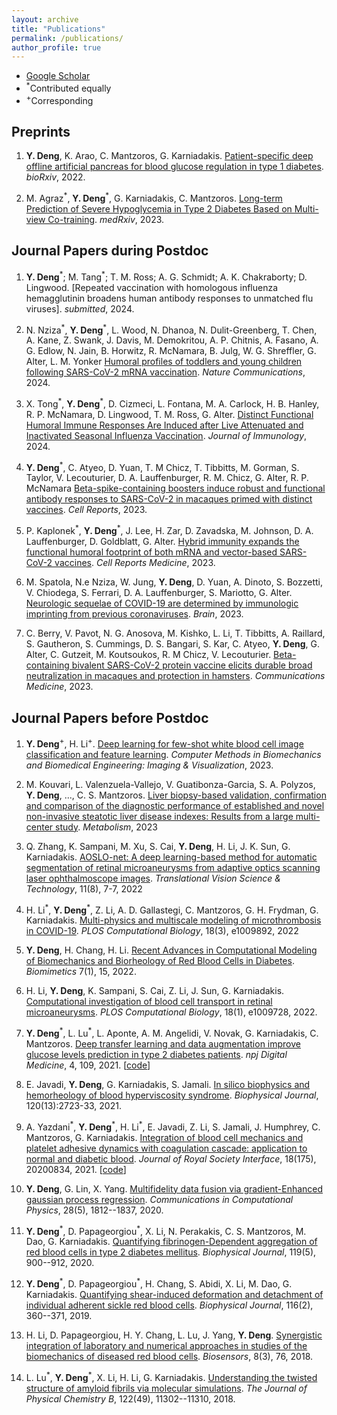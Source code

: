 ```yaml
---
layout: archive
title: "Publications"
permalink: /publications/
author_profile: true
---
```


<!-- {% if author.googlescholar %}
  You can also find my articles on <u><a href="{{author.googlescholar}}">my Google Scholar profile</a>.</u>
{% endif %}

{% include base_path %}

{% for post in site.publications reversed %}
  {% include archive-single.html %}
{% endfor %} -->

- [Google Scholar](https://scholar.google.com/citations?user=rXcyfP0AAAAJ&hl=en)
- <sup>\*</sup>Contributed equally
- <sup>\+</sup>Corresponding

## Preprints 
1. **Y. Deng**, K. Arao, C. Mantzoros, G. Karniadakis. [Patient-specific deep offline artificial pancreas for blood glucose regulation in type 1 diabetes](https://www.biorxiv.org/content/10.1101/2022.10.21.513303v1.abstract). *bioRxiv*, 2022.

1. M. Agraz<sup>\*</sup>, **Y. Deng**<sup>\*</sup>, G. Karniadakis, C. Mantzoros. [Long-term Prediction of Severe Hypoglycemia in Type 2 Diabetes Based on Multi-view Co-training](https://www.medrxiv.org/content/10.1101/2023.08.08.23293518v1). *medRxiv*, 2023.

## Journal Papers during Postdoc
1. **Y. Deng**<sup>\*</sup>; M. Tang<sup>\*</sup>; T. M. Ross; A. G. Schmidt; A. K. Chakraborty; D. Lingwood. [Repeated vaccination with homologous influenza hemagglutinin broadens human antibody responses to unmatched flu viruses]. *submitted*, 2024.

1. N. Nziza<sup>\*</sup>, **Y. Deng**<sup>\*</sup>, L. Wood, N. Dhanoa, N. Dulit-Greenberg, T. Chen, A. Kane, Z. Swank, J. Davis, M. Demokritou, A. P. Chitnis, A. Fasano, A. G. Edlow, N. Jain, B. Horwitz, R. McNamara, B. Julg, W. G. Shreffler, G. Alter, L. M. Yonker [Humoral profiles of toddlers and young children following SARS-CoV-2 mRNA vaccination](https://www.ncbi.nlm.nih.gov/pmc/articles/PMC10104253/). *Nature Communications*, 2024.

1. X. Tong<sup>\*</sup>, **Y. Deng**<sup>\*</sup>, D. Cizmeci, L. Fontana, M. A. Carlock, H. B. Hanley, R. P. McNamara, D. Lingwood, T. M. Ross, G. Alter. [Distinct Functional Humoral Immune Responses Are Induced after Live Attenuated and Inactivated Seasonal Influenza Vaccination](https://journals.aai.org/jimmunol/article/212/1/24/266461). *Journal of Immunology*, 2024.
   
1. **Y. Deng**<sup>\*</sup>, C. Atyeo, D. Yuan, T. M Chicz, T. Tibbitts, M. Gorman, S. Taylor, V. Lecouturier, D. A. Lauffenburger, R. M. Chicz, G. Alter, R. P. McNamara [Beta-spike-containing boosters induce robust and functional antibody responses to SARS-CoV-2 in macaques primed with distinct vaccines](https://www.sciencedirect.com/science/article/pii/S2211124723013049?via%3Dihub). *Cell Reports*, 2023.
  
1. P. Kaplonek<sup>\*</sup>, **Y. Deng**<sup>\*</sup>, J. Lee, H. Zar, D. Zavadska, M. Johnson, D. A. Lauffenburger, D. Goldblatt, G. Alter. [Hybrid immunity expands the functional humoral footprint of both mRNA and vector-based SARS-CoV-2 vaccines](https://www.medrxiv.org/content/10.1101/2022.06.28.22276786v1). *Cell Reports Medicine*, 2023.

1. M. Spatola, N.e Nziza, W. Jung, **Y. Deng**, D. Yuan, A. Dinoto, S. Bozzetti, V. Chiodega, S. Ferrari, D. A. Lauffenburger, S. Mariotto, G. Alter. [Neurologic sequelae of COVID-19 are determined by immunologic imprinting from previous coronaviruses](https://academic.oup.com/brain/article/146/10/4292/7158783). *Brain*, 2023.

1. C. Berry, V. Pavot, N. G. Anosova, M. Kishko, L. Li, T. Tibbitts, A. Raillard, S. Gautheron, S. Cummings, D. S. Bangari, S. Kar, C. Atyeo, **Y. Deng**, G. Alter, C. Gutzeit, M. Koutsoukos, R. M Chicz, V. Lecouturier. [Beta-containing bivalent SARS-CoV-2 protein vaccine elicits durable broad neutralization in macaques and protection in hamsters](https://www.nature.com/articles/s43856-023-00302-z). *Communications Medicine*, 2023.
   
## Journal Papers before Postdoc
1. **Y. Deng**<sup>\+</sup>, H. Li<sup>\+</sup>. [Deep learning for few-shot white blood cell image classification and feature learning](https://www.tandfonline.com/doi/full/10.1080/21681163.2023.2219341). *Computer Methods in Biomechanics and Biomedical Engineering: Imaging & Visualization*, 2023.
   
1. M. Kouvari, L. Valenzuela-Vallejo, V. Guatibonza-Garcia, S. A. Polyzos, **Y. Deng**, ..., C. S. Mantzoros. [Liver biopsy-based validation, confirmation and comparison of the diagnostic performance of established and novel non-invasive steatotic liver disease indexes: Results from a large multi-center study](https://www.sciencedirect.com/science/article/pii/S0026049523002706). *Metabolism*, 2023

1. Q. Zhang, K. Sampani, M. Xu, S. Cai, **Y. Deng**, H. Li, J. K. Sun, G. Karniadakis. [AOSLO-net: A deep learning-based method for automatic segmentation of retinal microaneurysms from adaptive optics scanning laser ophthalmoscope images](https://tvst.arvojournals.org/article.aspx?articleid=2783552). *Translational Vision Science & Technology*, 11(8), 7-7, 2022

1. H. Li<sup>\*</sup>, **Y. Deng**<sup>\*</sup>, Z. Li, A. D. Gallastegi, C. Mantzoros, G. H. Frydman, G. Karniadakis. [Multi-physics and multiscale modeling of microthrombosis in COVID-19](https://journals.plos.org/ploscompbiol/article?id=10.1371/journal.pcbi.1009892). *PLOS Computational Biology*, 18(3), e1009892, 2022

1. **Y. Deng**, H. Chang, H. Li. [Recent Advances in Computational Modeling of Biomechanics and Biorheology of Red Blood Cells in Diabetes](https://www.mdpi.com/2313-7673/7/1/15/htm). *Biomimetics* 7(1), 15, 2022.

1. H. Li, **Y. Deng**, K. Sampani, S. Cai, Z. Li, J. Sun, G. Karniadakis. [Computational investigation of blood cell transport in retinal microaneurysms](https://journals.plos.org/ploscompbiol/article?id=10.1371/journal.pcbi.1009728). *PLOS Computational Biology*, 18(1), e1009728, 2022.

1. **Y. Deng**<sup>\*</sup>, L. Lu<sup>\*</sup>, L. Aponte, A. M. Angelidi, V. Novak, G. Karniadakis, C. Mantzoros. [Deep transfer learning and data augmentation improve glucose levels prediction in type 2 diabetes patients](https://doi.org/10.1038/s41746-021-00480-x). *npj Digital Medicine*, 4, 109, 2021. [[code](https://github.com/yixiangD/AccurateBG)]

1. E. Javadi, **Y. Deng**, G. Karniadakis, S. Jamali. [In silico biophysics and hemorheology of blood hyperviscosity syndrome](https://www.sciencedirect.com/science/article/abs/pii/S0006349521004422). *Biophysical Journal*, 120(13):2723-33, 2021.

1. A. Yazdani<sup>\*</sup>, **Y. Deng**<sup>\*</sup>, H. Li<sup>\*</sup>, E. Javadi, Z. Li, S. Jamali, J. Humphrey, C. Mantzoros, G. Karniadakis. [Integration of blood cell mechanics and platelet adhesive dynamics with coagulation cascade: application to normal and diabetic blood](https://royalsocietypublishing.org/doi/full/10.1098/rsif.2020.0834). *Journal of Royal Society Interface*, 18(175), 20200834, 2021. [[code](https://github.com/yixiangD/coagulation_cascade)]

1. **Y. Deng**, G. Lin, X. Yang. [Multifidelity data fusion via gradient-Enhanced gaussian process regression](https://global-sci.org/intro/article_detail/cicp/18397.html). *Communications in Computational Physics*, 28(5), 1812--1837, 2020.

1. **Y. Deng**<sup>\*</sup>, D. Papageorgiou<sup>\*</sup>, X. Li, N. Perakakis, C. S. Mantzoros, M. Dao, G. Karniadakis. [Quantifying fibrinogen-Dependent aggregation of red blood cells in type 2 diabetes mellitus](https://www.sciencedirect.com/science/article/pii/S0006349520305907). *Biophysical Journal*, 119(5), 900--912, 2020.

1. **Y. Deng**<sup>\*</sup>, D. Papageorgiou<sup>\*</sup>, H. Chang, S. Abidi, X. Li, M. Dao, G. Karniadakis. [Quantifying shear-induced deformation and detachment of individual adherent sickle red blood cells](https://www.sciencedirect.com/science/article/pii/S000634951834503X). *Biophysical Journal*, 116(2), 360--371, 2019.

1. H. Li, D. Papageorgiou, H. Y. Chang, L. Lu, J. Yang, **Y. Deng**. [Synergistic integration of laboratory and numerical approaches in studies of the biomechanics of diseased red blood cells](https://doi.org/10.3390/bios8030076). *Biosensors*, 8(3), 76, 2018.

1. L. Lu<sup>\*</sup>, **Y. Deng**<sup>\*</sup>, X. Li, H. Li, G. Karniadakis. [Understanding the twisted structure of amyloid fibrils via molecular simulations](https://doi.org/10.1021/acs.jpcb.8b07255). *The Journal of Physical Chemistry B*, 122(49), 11302--11310, 2018.
